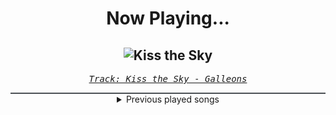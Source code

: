 <div align="center"> 
<h1>Now Playing...</h1>

![Kiss the Sky](https://i.scdn.co/image/ab67616d00001e02159fad104beba5f2b8438fec)
--
_<samp><a href="https://open.spotify.com/track/4rG4i9JEusU4MKvTkczjSU">Track: Kiss the Sky - Galleons</a></samp>_

<div style="border: 1px #4B5054 solid"></div>
<details>
  <summary>
    Previous played songs
  </summary>
  <table>
    <thead>
      <tr>
        <th>
          Artist
        </th>
        <th>
          Song
        </th>
        <th>
          Link
        </th>
      </tr>
    </thead>
    <tbody>
      <tr><td>Galleons</td><td>Kiss the Sky</td><td><a href="https://open.spotify.com/track/4rG4i9JEusU4MKvTkczjSU">https://open.spotify.com/track/4rG4i9JEusU4MKvTkczjSU</a></td></tr><tr><td>Galleons</td><td>Kismet</td><td><a href="https://open.spotify.com/track/6tRayY9IoTjwNCShqdh7p7">https://open.spotify.com/track/6tRayY9IoTjwNCShqdh7p7</a></td></tr><tr><td>Galleons</td><td>Dungeon Dweller</td><td><a href="https://open.spotify.com/track/7a5az3RQGqRQRt8ijUgWrV">https://open.spotify.com/track/7a5az3RQGqRQRt8ijUgWrV</a></td></tr><tr><td>Galleons</td><td>You Who Swallowed a Falling Star</td><td><a href="https://open.spotify.com/track/5l67uf7lvonZeSlxJLCkgr">https://open.spotify.com/track/5l67uf7lvonZeSlxJLCkgr</a></td></tr><tr><td>Key Glock</td><td>Let's Go</td><td><a href="https://open.spotify.com/track/76TJAFvcsT53qPU0bAR4an">https://open.spotify.com/track/76TJAFvcsT53qPU0bAR4an</a></td></tr><tr><td>Erdling</td><td>Blizzard</td><td><a href="https://open.spotify.com/track/2n0lbf90sDwDXqLiZP1j2j">https://open.spotify.com/track/2n0lbf90sDwDXqLiZP1j2j</a></td></tr><tr><td>Static-X</td><td>Disco Otsego</td><td><a href="https://open.spotify.com/track/4x62AJk6lWLUFtmmcijFi3">https://open.spotify.com/track/4x62AJk6lWLUFtmmcijFi3</a></td></tr><tr><td>Galleons</td><td>Blue Lagoon</td><td><a href="https://open.spotify.com/track/6QSkdoKUzFKv4UPboQkncp">https://open.spotify.com/track/6QSkdoKUzFKv4UPboQkncp</a></td></tr><tr><td>Galleons</td><td>Cashmere</td><td><a href="https://open.spotify.com/track/5rpXZCZXYvFMhWkzRYIP6V">https://open.spotify.com/track/5rpXZCZXYvFMhWkzRYIP6V</a></td></tr><tr><td>Bloom</td><td>Siren Song</td><td><a href="https://open.spotify.com/track/5IpYMjgcy0y8Y31t55Ykxw">https://open.spotify.com/track/5IpYMjgcy0y8Y31t55Ykxw</a></td></tr><tr><td>Harper</td><td>I Hope You Choke</td><td><a href="https://open.spotify.com/track/5tzQBDvosYbVemX5GLFkmB">https://open.spotify.com/track/5tzQBDvosYbVemX5GLFkmB</a></td></tr><tr><td>Harper</td><td>I Hope You Choke</td><td><a href="https://open.spotify.com/track/5tzQBDvosYbVemX5GLFkmB">https://open.spotify.com/track/5tzQBDvosYbVemX5GLFkmB</a></td></tr><tr><td>Imminence</td><td>Continuum</td><td><a href="https://open.spotify.com/track/4jC2qRTDoysT58AggsOij4">https://open.spotify.com/track/4jC2qRTDoysT58AggsOij4</a></td></tr><tr><td>Lø Spirit</td><td>Breathe</td><td><a href="https://open.spotify.com/track/2FHiAcfTk66Zy6gxCqqh1m">https://open.spotify.com/track/2FHiAcfTk66Zy6gxCqqh1m</a></td></tr><tr><td>Phix</td><td>WAR</td><td><a href="https://open.spotify.com/track/1zdJbn7IDAJEyCINj7zraX">https://open.spotify.com/track/1zdJbn7IDAJEyCINj7zraX</a></td></tr><tr><td>Ryan Jesse</td><td>Outrunning. (Reimagined)</td><td><a href="https://open.spotify.com/track/34RRVuhznspVP7z8DX86VM">https://open.spotify.com/track/34RRVuhznspVP7z8DX86VM</a></td></tr><tr><td>Polaris</td><td>Suave</td><td><a href="https://open.spotify.com/track/5zJV9ktvXWf86sEKUoHFkx">https://open.spotify.com/track/5zJV9ktvXWf86sEKUoHFkx</a></td></tr><tr><td>Our Last Night</td><td>greedy</td><td><a href="https://open.spotify.com/track/6ZlvKdQSeQuqOaJObnp56f">https://open.spotify.com/track/6ZlvKdQSeQuqOaJObnp56f</a></td></tr><tr><td>Halocene</td><td>Circus</td><td><a href="https://open.spotify.com/track/10zEC6SR6PaMV1SipJFZq8">https://open.spotify.com/track/10zEC6SR6PaMV1SipJFZq8</a></td></tr><tr><td>GANJAGANG</td><td>Trauma</td><td><a href="https://open.spotify.com/track/6Tx62Pf26rKvBgAFjJlrWQ">https://open.spotify.com/track/6Tx62Pf26rKvBgAFjJlrWQ</a></td></tr>
    </tbody>
  </table>
</details>

</div>
